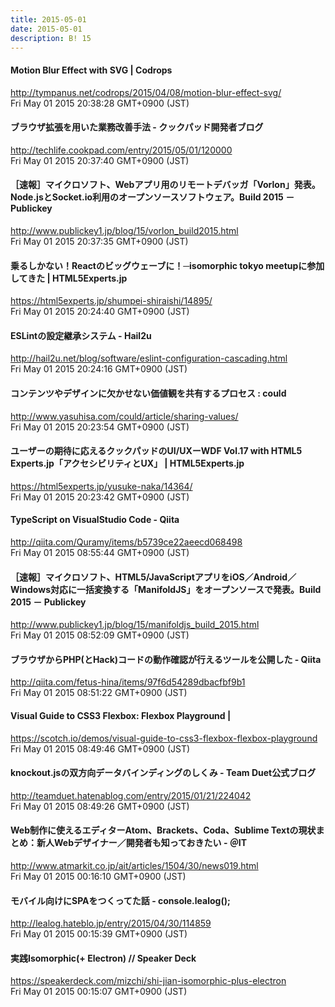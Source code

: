 ```yaml
---
title: 2015-05-01
date: 2015-05-01
description: B! 15
---
```


#### Motion Blur Effect with SVG | Codrops
http://tympanus.net/codrops/2015/04/08/motion-blur-effect-svg/<br>
Fri May 01 2015 20:38:28 GMT+0900 (JST)<br>


#### ブラウザ拡張を用いた業務改善手法 - クックパッド開発者ブログ
http://techlife.cookpad.com/entry/2015/05/01/120000<br>
Fri May 01 2015 20:37:40 GMT+0900 (JST)<br>


#### ［速報］マイクロソフト、Webアプリ用のリモートデバッガ「Vorlon」発表。Node.jsとSocket.io利用のオープンソースソフトウェア。Build 2015 － Publickey
http://www.publickey1.jp/blog/15/vorlon_build2015.html<br>
Fri May 01 2015 20:37:35 GMT+0900 (JST)<br>


#### 乗るしかない！Reactのビッグウェーブに！─isomorphic tokyo meetupに参加してきた | HTML5Experts.jp
https://html5experts.jp/shumpei-shiraishi/14895/<br>
Fri May 01 2015 20:24:40 GMT+0900 (JST)<br>


#### ESLintの設定継承システム - Hail2u
http://hail2u.net/blog/software/eslint-configuration-cascading.html<br>
Fri May 01 2015 20:24:16 GMT+0900 (JST)<br>


#### コンテンツやデザインに欠かせない価値観を共有するプロセス : could
http://www.yasuhisa.com/could/article/sharing-values/<br>
Fri May 01 2015 20:23:54 GMT+0900 (JST)<br>


#### ユーザーの期待に応えるクックパッドのUI/UXーWDF Vol.17 with HTML5 Experts.jp「アクセシビリティとUX」 | HTML5Experts.jp
https://html5experts.jp/yusuke-naka/14364/<br>
Fri May 01 2015 20:23:42 GMT+0900 (JST)<br>


#### TypeScript on VisualStudio Code - Qiita
http://qiita.com/Quramy/items/b5739ce22aeecd068498<br>
Fri May 01 2015 08:55:44 GMT+0900 (JST)<br>


#### ［速報］マイクロソフト、HTML5/JavaScriptアプリをiOS／Android／Windows対応に一括変換する「ManifoldJS」をオープンソースで発表。Build 2015 － Publickey
http://www.publickey1.jp/blog/15/manifoldjs_build_2015.html<br>
Fri May 01 2015 08:52:09 GMT+0900 (JST)<br>


#### ブラウザからPHP(とHack)コードの動作確認が行えるツールを公開した - Qiita
http://qiita.com/fetus-hina/items/97f6d54289dbacfbf9b1<br>
Fri May 01 2015 08:51:22 GMT+0900 (JST)<br>


#### Visual Guide to CSS3 Flexbox: Flexbox Playground | 
https://scotch.io/demos/visual-guide-to-css3-flexbox-flexbox-playground<br>
Fri May 01 2015 08:49:46 GMT+0900 (JST)<br>


#### knockout.jsの双方向データバインディングのしくみ - Team Duet公式ブログ
http://teamduet.hatenablog.com/entry/2015/01/21/224042<br>
Fri May 01 2015 08:49:26 GMT+0900 (JST)<br>


####  Web制作に使えるエディターAtom、Brackets、Coda、Sublime Textの現状まとめ：新人Webデザイナー／開発者も知っておきたい - ＠IT
http://www.atmarkit.co.jp/ait/articles/1504/30/news019.html<br>
Fri May 01 2015 00:16:10 GMT+0900 (JST)<br>


#### モバイル向けにSPAをつくってた話 - console.lealog();
http://lealog.hateblo.jp/entry/2015/04/30/114859<br>
Fri May 01 2015 00:15:39 GMT+0900 (JST)<br>


#### 実践Isomorphic(+ Electron) // Speaker Deck
https://speakerdeck.com/mizchi/shi-jian-isomorphic-plus-electron<br>
Fri May 01 2015 00:15:07 GMT+0900 (JST)<br>


